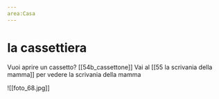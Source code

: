 ```yaml
---
area:Casa
---
```

# la cassettiera

Vuoi aprire un cassetto? [[54b_cassettone]]
Vai al [[55 la scrivania della mamma]] per vedere la scrivania della mamma

![[foto_68.jpg]]